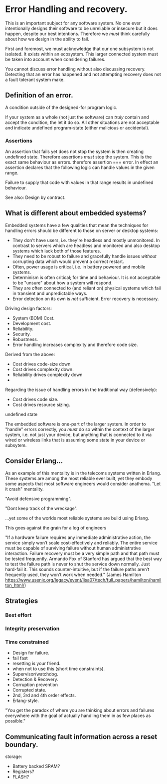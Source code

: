 

Error Handling and recovery.
============================
This is an important subject for any software system. No one ever intentionally designs their software to be unreliable or insecure but it does happen, despite our best intentions. Therefore we *must* think carefully about how we design in the ability to fail.

First and foremost, we must acknowledge that our one subsystem is not isolated. It exists within an ecosystem. This larger connected system must be taken into account when considering failures.

You cannot discuss error handling without also discussing recovery. Detecting that an error has happened and not attempting recovery does not a fault tolerant system make.

## Definition of an error.
A condition outside of the designed-for program logic.

If your system as a whole (not just the software) can *truly* contain and accept the condition, the let it do so. All other situations are not acceptable and indicate undefined program-state (either malicious or accidental).


### Assertions
An assertion that fails yet does not stop the system is then creating undefined state. Therefore assertions *must* stop the system.
This is the exact same behaviour as errors. therefore assertion === error. In effect an assertion declares that the following logic can handle values in the given range.

Failure to supply that code with values in that range results in undefined behaviour.

See also: Design by contract.


## What is different about embedded systems?
Embedded systems have a few qualities that mean the techniques for handling errors should be different to those on server or desktop systems:
- They don't have users, i.e. they're headless and mostly unmonitored. In contrast to servers which are headless and monitored and also desktop systems which lack both of those features.
- They need to be robust to failure and gracefully handle issues *without* corrupting data which would prevent a correct restart.
- Often, power usage is critical, i.e. in battery powered and mobile systems.
- Determinism is often critical; for time and behaviour. It is not acceptable to be "unsure" about how a system will respond.
- They are often connected to (and reliant on) physical systems which fail in transient and unpredictable ways.
- Error detection on its own is *not* sufficient. Error recovery is necessary.

Driving design factors:
- System (BOM) Cost.
- Development cost.
- Reliability.
- Security.
- Robustness.
- Error handling increases complexity and therefore code size.

Derived from the above:
- Cost drives code-size down
- Cost drives complexity down.
- Reliability drives complexity down
-

Regarding the issue of handling errors in the traditional way (defensively):


- Cost drives code size.
- Cost drives resource sizing.


undefined state

The embedded software is one-part of the larger system. In order to "handle" errors correctly, you *must* do so within the context of the larger system, i.e. not just your device, but anything that is connected to it via wired or wireless links that is assuming some state in your device or subsytem.

## Consider Erlang...
As an example of this mentality is in the telecoms systems written in Erlang. These systems are among the most reliable ever built, yet they embody some aspects that most software engineers would consider anathema.
"Let it crash" mentality.

"Avoid defensive programming".

"Dont keep track of the wreckage".

...yet some of the worlds most reliable systems are build using Erlang.

This goes against the grain for a log of engineers

"If a hardware failure requires any immediate administrative action, the service simply won’t scale cost-effectively and reliably. The entire service must be capable of surviving failure without human administrative interaction. Failure recovery must be a very simple path and that path must be tested frequently. Armando Fox of Stanford has argued that the best way to test the failure path is never to shut the service down normally. Just hard-fail it. This sounds counter-intuitive, but if the failure paths aren’t frequently used, they won’t work when needed."
(James Hamilton https://www.usenix.org/legacy/event/lisa07/tech/full_papers/hamilton/hamilton_html/)

## Strategies

### Best effort

### Integrity preservation


### Time constrained
- Design for failure.
- fail fast
- resetting is your friend.
- when not to use this (short time constraints).
- Supervisor/watchdog.
- Detection & Recovery.
- Corruption prevention
- Corrupted state.
- 2nd, 3rd and 4th order effects.
- Erlang-style.


"You get the paradox of where you are thinking about errors and failures everywhere with the goal of actually handling them in as few places as possible."


## Communicating fault information across a reset boundary.
storage:
- Battery backed SRAM?
- Registers?
- FLASH?

